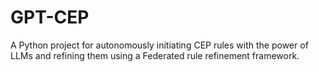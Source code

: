 # GPT-CEP
A Python project for autonomously initiating CEP rules with the power of LLMs and refining them using a Federated rule refinement framework.

